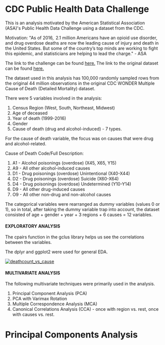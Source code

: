 # CDC Public Health Data Challenge

This is an analysis motivated by the American Statistical Association (ASA)'s Public Health Data Challenge using a dataset from the CDC.

Motivation: "As of 2016,  2.1 million Americans have an opioid use disorder, and drug overdose deaths are now the leading cause of injury and death in the United States. But some of the country’s top minds are working to fight this epidemic, and statisticians are helping to lead the charge." - ASA

The link to the challenge can be found [here.](https://thisisstatistics.org/public-health-data-challenge/)
The link to the original dataset can be found [here.](https://wonder.cdc.gov/mcd.html)

The dataset used in this analysis has 100,000 randomly sampled rows from the original 44 million observations in the original CDC WONDER Multiple Cause of Death (Detailed Mortality) dataset. 


There were 5 variables involved in the analysis: 
  1. Census Region (West, South, Northeast, Midwest) 
  2. Age of deceased
  3. Year of death (1999-2016)
  4. Gender
  5. Cause of death (drug and alcohol-induced) - 7 types.
  
For the cause of death variable, the focus was on causes that were drug and alcohol-related. 

Cause of Death Code/Full Description:
  1. A1 - Alcohol poisonings (overdose) (X45, X65, Y15)
  2. A9 - All other alcohol-induced causes
  3. D1 - Drug poisonings (overdose) Unintentional (X40-X44)
  4. D2 - Drug poisonings (overdose) Suicide (X60-X64) 
  5. D4 - Drug poisonings (overdose) Undetermined (Y10-Y14)
  6. D9 - All other drug-induced causes
  7. O9 - All other non-drug and non-alcohol causes

The categorical variables were rearranged as dummy variables (values 0 or 1), so in total, after taking the dummy variable trap into account, the dataset consisted of age + gender + year + 3 regions + 6 causes = 12 variables.

#### EXPLORATORY ANALYSIS

The cpairs function in the gclus library helps us see the correlations between the variables.

The dplyr and ggplot2 were used for general EDA.

[![deathcount_vs_cause](https://user-images.githubusercontent.com/32057260/53530762-ee6f9c80-3abe-11e9-950c-e54678461391.png)
](url)


#### MULTIVARIATE ANALYSIS

The following multivariate techniques were primarily used in the analysis.
  1. Principal Component Analysis (PCA) 
  2. PCA with Varimax Rotation
  3. Multiple Correspondence Analysis (MCA)
  4. Canonical Correlations Analysis (CCA) - once with region vs. rest, once with causes vs. rest.

# Principal Components Analysis

